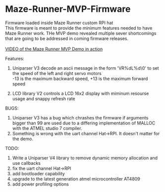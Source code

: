# Maze-Runner-MVP-Firmware
Firmware loaded inside Maze Runner custom RPI hat<br>
This firmware is meant to provide the minimum features needed to have Maze Runner work. THe MVP demo revealed multiple sever shortcomings that are going to be addressed in coming firmware releases.<br>
<br>
[VIDEO of the Maze Runner MVP Demo in action](https://www.youtube.com/watch?v=rEVTI9Kiidc)<br>

Features: <br>
1) Uniparser V3 decode an ascii message in the form 'VR%dL%d\0' to set the speed of the left and right servo motors<br>
-13 is the maximum backward speed, +13 is the maximum forward speed


2) LCD library V2 controls a LCD 16x2 display with miminum resourse usage and snappy refresh rate<br>

BUGS:<br>
1) Uniparser V3 has a bug which chrashes the firmware if arguments bigger than 99 are used due to a differing implementation of MALLOC with the ATMEL studio 7 compiler.<br>
2) Something is wrong with the uart channel Hat->RPI. It doesn't matter for the demo.<br>

TODO:<br>
1) Write a Uniparser V4 library to remove dynamic memory allocation and use callbacks<br>
2) fix the uart channel Hat->RPI<br>
3) add bootloader capability<br>
4) upgrade to the latest generation atmel microcontroller AT4809<br>
5) add power profiling options<br>
